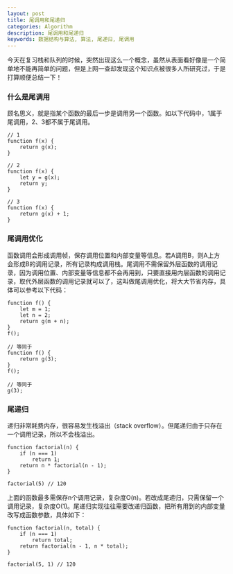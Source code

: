 ```yaml
---
layout: post
title: 尾调用和尾递归
categories: Algorithm
description: 尾调用和尾递归
keywords: 数据结构与算法, 算法, 尾递归, 尾调用
---
```


今天在复习栈和队列的时候，突然出现这么一个概念，虽然从表面看好像是一个简单地不能再简单的问题，但是上网一查却发现这个知识点被很多人所研究过，于是打算顺便总结一下！

### 什么是尾调用

顾名思义，就是指某个函数的最后一步是调用另一个函数。如以下代码中，1属于尾调用，2、3都不属于尾调用。

```
// 1
function f(x) {
	return g(x);
}

// 2
function f(x) {
	let y = g(x);
	return y;
}

// 3
function f(x) {
	return g(x) + 1;
}
```

### 尾调用优化

函数调用会形成调用帧，保存调用位置和内部变量等信息。若A调用B，则A上方会形成B的调用记录，所有记录构成调用栈。尾调用不需保留外层函数的调用记录，因为调用位置、内部变量等信息都不会再用到，只要直接用内层函数的调用记录，取代外层函数的调用记录就可以了，这叫做尾调用优化，将大大节省内存，具体可以参考以下代码：

```
function f() {
	let m = 1;
    let n = 2;
    return g(m + n);
}
f();

// 等同于
function f() {
    return g(3);
}
f();

// 等同于
g(3);
```

### 尾递归

递归非常耗费内存，很容易发生栈溢出（stack overflow）。但尾递归由于只存在一个调用记录，所以不会栈溢出。

```
function factorial(n) {
    if (n === 1) 
    	return 1;
    return n * factorial(n - 1);
}

factorial(5) // 120
```

上面的函数最多需保存n个调用记录，复杂度O(n)。若改成尾递归，只需保留一个调用记录，复杂度O(1)。尾递归实现往往需要改递归函数，把所有用到的内部变量改写成函数参数，具体如下：

```
function factorial(n, total) {
    if (n === 1) 
  		return total;
	return factorial(n - 1, n * total);
}

factorial(5, 1) // 120
```